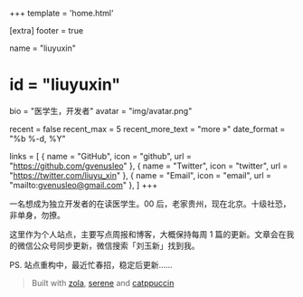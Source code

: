 +++
template = 'home.html'

[extra]
footer = true

name = "liuyuxin"
# id = "liuyuxin"
bio = "医学生，开发者"
avatar = "img/avatar.png"

recent = false
recent_max = 5
recent_more_text = "more »"
date_format = "%b %-d, %Y"

links = [
    { name = "GitHub", icon = "github", url = "https://github.com/gvenusleo" },
    { name = "Twitter", icon = "twitter", url = "https://twitter.com/liuyu_xin" },
    { name = "Email", icon = "email", url = "mailto:gvenusleo@gmail.com" },
]
+++

一名想成为独立开发者的在读医学生。00 后，老家贵州，现在北京。十级社恐，非单身，勿撩。

这里作为个人站点，主要写点周报和博客，大概保持每周 1 篇的更新。文章会在我的微信公众号同步更新，微信搜索「刘玉新」找到我。

PS. 站点重构中，最近忙春招，稳定后更新……

> Built with [zola](https://www.getzola.org/), [serene](https://github.com/isunjn/serene) and [catppuccin](https://catppuccin.com/)